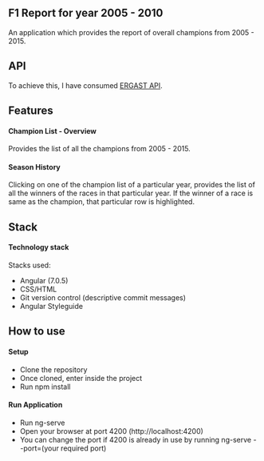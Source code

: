 
## F1 Report for year 2005 - 2010
An application which provides the report of overall champions from 2005 - 2015.

## API
To achieve this, I have consumed [ERGAST API](http://ergast.com/mrd/).

## Features

#### Champion List - Overview
Provides the list of all the champions from 2005 - 2015.

#### Season History
Clicking on one of the champion list of a particular year, provides the list of all the winners of the races in that particular year.
If the winner of a race is same as the champion, that particular row is highlighted.

## Stack
#### Technology stack
Stacks used:

* Angular (7.0.5)
* CSS/HTML
* Git version control (descriptive commit messages)
* Angular Styleguide

## How to use
#### Setup
* Clone the repository
* Once cloned, enter inside the project
* Run npm install

#### Run Application
* Run ng-serve
* Open your browser at port 4200 (http://localhost:4200)
* You can change the port if 4200 is already in use by running ng-serve --port=(your required port)
